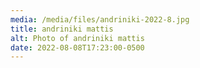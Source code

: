 ```yaml
---
media: /media/files/andriniki-2022-8.jpg
title: andriniki mattis
alt: Photo of andriniki mattis
date: 2022-08-08T17:23:00-0500
---
```

